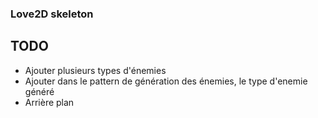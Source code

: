 ### Love2D skeleton

## TODO

- Ajouter plusieurs types d'énemies
- Ajouter dans le pattern de génération des énemies, le type d'enemie généré
- Arrière plan